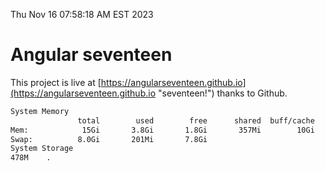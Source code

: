 Thu Nov 16 07:58:18 AM EST 2023

# Angular seventeen


This project is live at [https://angularseventeen.github.io](https://angularseventeen.github.io "seventeen!") thanks to Github.

```bash
System Memory
               total        used        free      shared  buff/cache   available
Mem:            15Gi       3.8Gi       1.8Gi       357Mi        10Gi        11Gi
Swap:          8.0Gi       201Mi       7.8Gi
System Storage
478M	.
```
